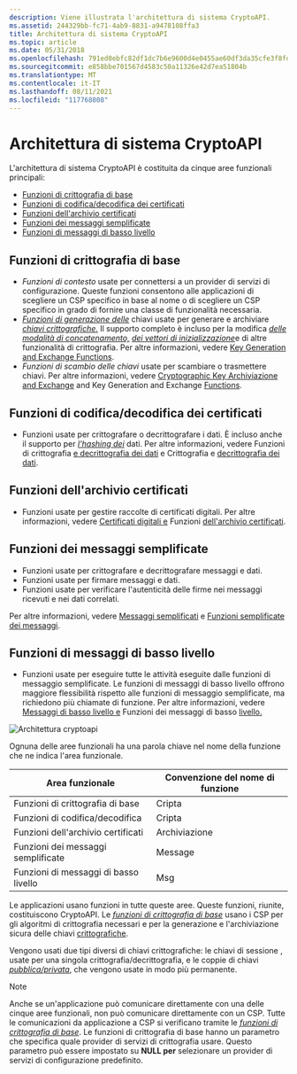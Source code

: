 ```yaml
---
description: Viene illustrata l'architettura di sistema CryptoAPI.
ms.assetid: 244329bb-fc71-4ab9-8831-a9478108ffa3
title: Architettura di sistema CryptoAPI
ms.topic: article
ms.date: 05/31/2018
ms.openlocfilehash: 791ed0ebfc82df1dc7b6e9600d4e0455ae60df3da35cfe3f8fd613f7b230ebd7
ms.sourcegitcommit: e858bbe701567d4583c50a11326e42d7ea51804b
ms.translationtype: MT
ms.contentlocale: it-IT
ms.lasthandoff: 08/11/2021
ms.locfileid: "117768808"
---
```

# <a name="cryptoapi-system-architecture"></a>Architettura di sistema CryptoAPI

L'architettura di sistema CryptoAPI è costituita da cinque aree funzionali principali:

-   [Funzioni di crittografia di base](#base-cryptographic-functions)
-   [Funzioni di codifica/decodifica dei certificati](#certificate-encodedecode-functions)
-   [Funzioni dell'archivio certificati](#certificate-store-functions)
-   [Funzioni dei messaggi semplificate](#simplified-message-functions)
-   [Funzioni di messaggi di basso livello](#low-level-message-functions)

## <a name="base-cryptographic-functions"></a>Funzioni di crittografia di base

-   *Funzioni di contesto* usate per connettersi a un provider di servizi di configurazione. Queste funzioni consentono alle applicazioni di scegliere un CSP specifico in base al nome o di scegliere un CSP specifico in grado di fornire una classe di funzionalità necessaria.
-   [*Funzioni di generazione delle*](../secgloss/k-gly.md) chiavi usate per generare e archiviare [*chiavi crittografiche.*](../secgloss/c-gly.md) Il supporto completo è incluso per la modifica [*delle modalità di concatenamento,*](../secgloss/c-gly.md) [*dei vettori di inizializzazione*](../secgloss/i-gly.md)e di altre funzionalità di crittografia. Per altre informazioni, vedere [Key Generation and Exchange Functions](cryptography-functions.md).
-   *Funzioni di scambio delle chiavi* usate per scambiare o trasmettere chiavi. Per altre informazioni, vedere [Cryptographic Key Archiviazione and Exchange](cryptographic-key-storage-and-exchange.md) and Key Generation and Exchange [Functions](cryptography-functions.md).

## <a name="certificate-encodedecode-functions"></a>Funzioni di codifica/decodifica dei certificati

-   Funzioni usate per crittografare o decrittografare i dati. È incluso anche il supporto per [*l'hashing dei*](../secgloss/h-gly.md) dati. Per altre informazioni, vedere Funzioni di crittografia [e decrittografia dei dati](cryptography-functions.md) e Crittografia e [decrittografia dei dati](data-encryption-and-decryption.md).

## <a name="certificate-store-functions"></a>Funzioni dell'archivio certificati

-   Funzioni usate per gestire raccolte di certificati digitali. Per altre informazioni, vedere [Certificati digitali e](digital-certificates.md) Funzioni [dell'archivio certificati](cryptography-functions.md).

## <a name="simplified-message-functions"></a>Funzioni dei messaggi semplificate

-   Funzioni usate per crittografare e decrittografare messaggi e dati.
-   Funzioni usate per firmare messaggi e dati.
-   Funzioni usate per verificare l'autenticità delle firme nei messaggi ricevuti e nei dati correlati.

Per altre informazioni, vedere [Messaggi semplificati](simplified-messages.md) e [Funzioni semplificate dei messaggi](cryptography-functions.md).

## <a name="low-level-message-functions"></a>Funzioni di messaggi di basso livello

-   Funzioni usate per eseguire tutte le attività eseguite dalle funzioni di messaggio semplificate. Le funzioni di messaggi di basso livello offrono maggiore flessibilità rispetto alle funzioni di messaggio semplificate, ma richiedono più chiamate di funzione. Per altre informazioni, vedere [Messaggi di basso livello e](low-level-messages.md) Funzioni dei messaggi di basso [livello.](cryptography-functions.md)

![Architettura cryptoapi](images/cryparch.png)

Ognuna delle aree funzionali ha una parola chiave nel nome della funzione che ne indica l'area funzionale.



| Area funzionale              | Convenzione del nome di funzione |
|------------------------------|--------------------------|
| Funzioni di crittografia di base | Cripta                    |
| Funzioni di codifica/decodifica  | Cripta                    |
| Funzioni dell'archivio certificati  | Archiviazione                    |
| Funzioni dei messaggi semplificate | Message                  |
| Funzioni di messaggi di basso livello  | Msg                      |



 

Le applicazioni usano funzioni in tutte queste aree. Queste funzioni, riunite, costituiscono CryptoAPI. Le [*funzioni di crittografia di base*](../secgloss/b-gly.md) usano i CSP per gli algoritmi di crittografia necessari e per la generazione e l'archiviazione sicura delle chiavi [crittografiche](cryptographic-keys.md).

Vengono usati due tipi diversi [](../secgloss/s-gly.md)di chiavi crittografiche: le chiavi di sessione , usate per una singola crittografia/decrittografia, e le coppie di chiavi [*pubblica/privata*](../secgloss/p-gly.md), che vengono usate in modo più permanente.

> [!Note]  
> Anche se un'applicazione può comunicare direttamente con una delle cinque aree funzionali, non può comunicare direttamente con un CSP. Tutte le comunicazioni da applicazione a CSP si verificano tramite le [*funzioni di crittografia di base*](../secgloss/b-gly.md). Le funzioni di crittografia di base hanno un parametro che specifica quale provider di servizi di crittografia usare. Questo parametro può essere impostato su **NULL per** selezionare un provider di servizi di configurazione predefinito.

 

 

 
